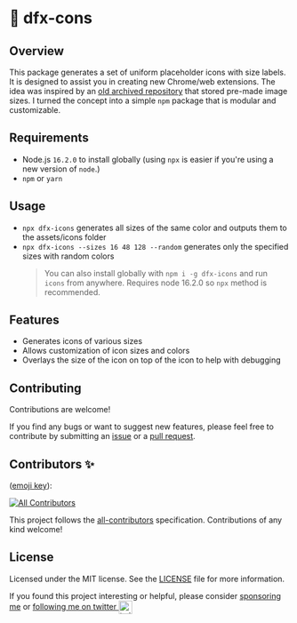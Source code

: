 # 🎨 dfx-cons

## Overview

This package generates a set of uniform placeholder icons with size labels. It is designed to assist you in creating new Chrome/web extensions. The idea was inspired by an [old archived repository](https://github.com/jbrudvik/chrome-extension-icon-sizes) that stored pre-made image sizes. I turned the concept into a simple `npm` package that is modular and customizable.

## Requirements

- Node.js `16.2.0` to install globally (using `npx` is easier if you're using a new version of `node`.)
- `npm` or `yarn`

## Usage

- `npx dfx-icons` generates all sizes of the same color and outputs them to the assets/icons folder
- `npx dfx-icons --sizes 16 48 128 --random` generates only the specified sizes with random colors
  > You can also install globally with `npm i -g dfx-icons` and run `icons` from anywhere. Requires node 16.2.0 so `npx` method is recommended.

## Features

- Generates icons of various sizes
- Allows customization of icon sizes and colors
- Overlays the size of the icon on top of the icon to help with debugging

## Contributing

Contributions are welcome!

If you find any bugs or want to suggest new features, please feel free to contribute by submitting an [issue](https://github.com/itsbrex/dfx-icons/issues) or a [pull request](https://github.com/itsbrex/dfx-icons/pulls).

## Contributors ✨

([emoji key](https://github.com/all-contributors/all-contributors#emoji-key)):

<!-- ALL-CONTRIBUTORS-BADGE:START - Do not remove or modify this section -->

[![All Contributors](https://img.shields.io/github/all-contributors/itsbrex/dfx-icons?color=ee8449&style=flat-square)](##Contributing)

<!-- ALL-CONTRIBUTORS-BADGE:END -->

<!-- ALL-CONTRIBUTORS-LIST:START - Do not remove or modify this section -->
<!-- prettier-ignore-start -->
<!-- markdownlint-disable -->

<!-- markdownlint-restore -->
<!-- prettier-ignore-end -->

<!-- ALL-CONTRIBUTORS-LIST:END -->

This project follows the [all-contributors](https://allcontributors.org/) specification. Contributions of any kind welcome!

## License

Licensed under the MIT license. See the [LICENSE](./LICENSE) file for more information.

If you found this project interesting or helpful, please consider [sponsoring me](https://github.com/sponsors/itsbrex) or <a href="https://twitter.com/itsbrex">following me on twitter <img src="https://storage.googleapis.com/saasify-assets/twitter-logo.svg" alt="twitter" height="24px" align="center"></a>
